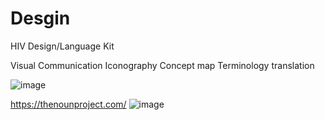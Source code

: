 # Desgin
HIV Design/Language Kit


Visual Communication
Iconography
Concept map
Terminology translation

![image](https://user-images.githubusercontent.com/81476858/115397805-58fe5d80-a19b-11eb-8b54-4737a4ea54fa.png)


https://thenounproject.com/
![image](https://user-images.githubusercontent.com/81476858/115397862-6582b600-a19b-11eb-9543-91bacba8e908.png)

